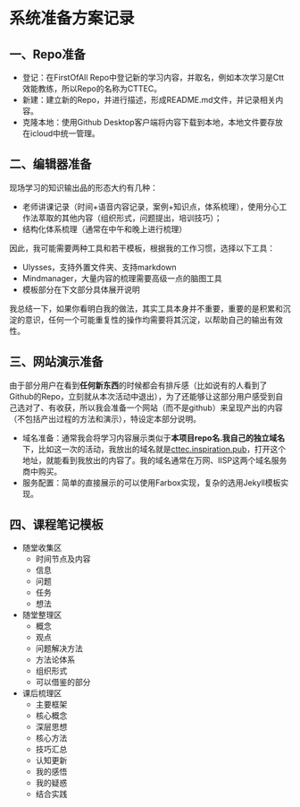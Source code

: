 # 系统准备方案记录

## 一、Repo准备

- 登记：在FirstOfAll Repo中登记新的学习内容，并取名，例如本次学习是Ctt效能教练，所以Repo的名称为CTTEC。
- 新建：建立新的Repo，并进行描述，形成README.md文件，并记录相关内容。
- 克隆本地：使用Github Desktop客户端将内容下载到本地，本地文件要存放在icloud中统一管理。

## 二、编辑器准备

现场学习的知识输出品的形态大约有几种：
- 老师讲课记录（时间+语音内容记录，案例+知识点，体系梳理），使用分心工作法萃取的其他内容（组织形式，问题提出，培训技巧）；
- 结构化体系梳理（通常在中午和晚上进行梳理）

因此，我可能需要两种工具和若干模板，根据我的工作习惯，选择以下工具：

- Ulysses，支持外置文件夹、支持markdown
- Mindmanager，大量内容的梳理需要高级一点的脑图工具
- 模板部分在下文部分具体展开说明

我总结一下，如果你看明白我的做法，其实工具本身并不重要，重要的是积累和沉淀的意识，任何一个可能重复性的操作均需要将其沉淀，以帮助自己的输出有效性。

## 三、网站演示准备

由于部分用户在看到**任何新东西**的时候都会有排斥感（比如说有的人看到了Github的Repo，立刻就从本次活动中退出），为了还能够让这部分用户感受到自己选对了、有收获，所以我会准备一个网站（而不是github）来呈现产出的内容（不包括产出过程的方法和演示），特设定本部分说明。

- 域名准备：通常我会将学习内容展示类似于**本项目repo名.我自己的独立域名**下，比如这一次的活动，我放出的域名就是[cttec.inspiration.pub][1]，打开这个地址，就能看到我放出的内容了。我的域名通常在万网、IISP这两个域名服务商中购买。
- 服务配置：简单的直接展示的可以使用Farbox实现，复杂的选用Jekyll模板实现。

## 四、课程笔记模板
- 随堂收集区
	- 时间节点及内容
	- 信息
	- 问题
	- 任务
	- 想法
- 随堂整理区
	- 概念
	- 观点
	- 问题解决方法
	- 方法论体系
	- 组织形式
	- 可以借鉴的部分
- 课后梳理区
	- 主要框架
	- 核心概念
	- 深层思想
	- 核心方法
	- 技巧汇总
	- 认知更新
	- 我的感悟
	- 我的疑惑
	- 结合实践











[1]:	http://cttec.inspiration.pub